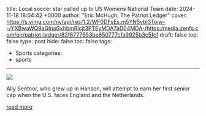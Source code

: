 title: Local soccer star called up to US Womens National Team
date: 2024-11-18 18:04:42 +0000
author: "Eric McHugh, The Patriot Ledger"
cover: https://s.yimg.com/ny/api/res/1.2/WF0DFsEs.m5YN5vbI3Tojw--/YXBwaWQ9aGlnaGxhbmRlcjt3PTEyMDA7aD04MDA-/https:/media.zenfs.com/en/patriot-ledger/82f6777653be650777cfa9925b3c5fcf
draft: false
top: false
type: post
hide: false
toc: false
tags:
  - Sports
categories:
  - sports
---

![](https://s.yimg.com/ny/api/res/1.2/WF0DFsEs.m5YN5vbI3Tojw--/YXBwaWQ9aGlnaGxhbmRlcjt3PTEyMDA7aD04MDA-/https:/media.zenfs.com/en/patriot-ledger/82f6777653be650777cfa9925b3c5fcf)

Ally Sentnor, who grew up in Hanson, will attempt to earn her first senior cap when the U.S. faces England and the Netherlands.

[read more](https://www.patriotledger.com/story/sports/women/2024/11/18/ally-sentnor-called-up-to-uswnt-soccer/76406757007/)
